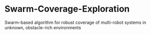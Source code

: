 # Swarm-Coverage-Exploration
Swarm-based algorithm for robust coverage of multi-robot systems in unknown, obstacle-rich environments
